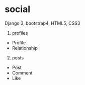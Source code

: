 # social

Django 3, bootstrap4, HTML5, CSS3 

1. profiles
  - Profile
  - Relationship

2. posts
  - Post
  - Comment
  - Like
